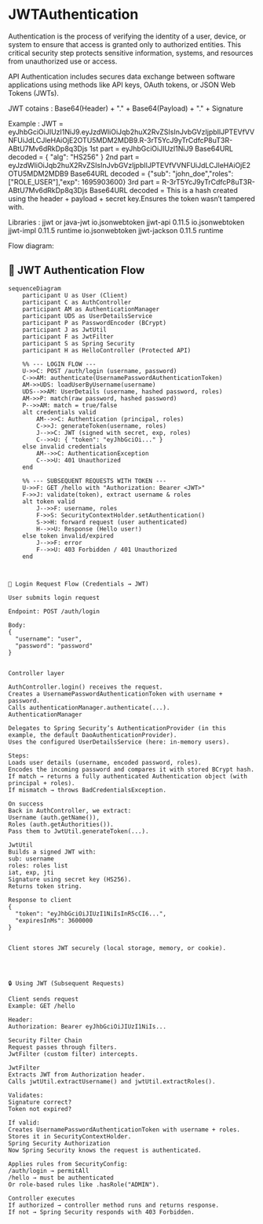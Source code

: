 # JWTAuthentication

Authentication is the process of verifying the identity of a user, device, or system to ensure that access is granted only to authorized entities. This critical security step protects sensitive information, systems, and resources from unauthorized use or access.

API Authentication includes secures data exchange between software applications using methods like API keys, OAuth tokens, or JSON Web Tokens (JWTs).

JWT cotains : Base64(Header) + "." + Base64(Payload) + "." + Signature

Example :
JWT = eyJhbGciOiJIUzI1NiJ9.eyJzdWIiOiJqb2huX2RvZSIsInJvbGVzIjpbIlJPTEVfVVNFUiJdLCJleHAiOjE2OTU5MDM2MDB9.R-3rT5YcJ9yTrCdfcP8uT3R-ABtU7Mv6dRkDp8q3Djs
1st part = eyJhbGciOiJIUzI1NiJ9
    Base64URL decoded = { "alg": "HS256" }
2nd part = eyJzdWIiOiJqb2huX2RvZSIsInJvbGVzIjpbIlJPTEVfVVNFUiJdLCJleHAiOjE2OTU5MDM2MDB9
    Base64URL decoded = {"sub": "john_doe","roles": ["ROLE_USER"],"exp": 1695903600}
3rd part = R-3rT5YcJ9yTrCdfcP8uT3R-ABtU7Mv6dRkDp8q3Djs
    Base64URL decoded = This is a hash created using the header + payload + secret key.Ensures the token wasn’t tampered with.

    
Libraries : jjwt or java-jwt
    <dependency>
        <groupId>io.jsonwebtoken</groupId>
        <artifactId>jjwt-api</artifactId>
        <version>0.11.5</version>
    </dependency>
    <dependency>
        <groupId>io.jsonwebtoken</groupId>
        <artifactId>jjwt-impl</artifactId>
        <version>0.11.5</version>
        <scope>runtime</scope>
    </dependency>
    <dependency>
        <groupId>io.jsonwebtoken</groupId>
        <artifactId>jjwt-jackson</artifactId>
        <version>0.11.5</version>
        <scope>runtime</scope>
    </dependency>


Flow diagram:

## 🔐 JWT Authentication Flow

```mermaid
sequenceDiagram
    participant U as User (Client)
    participant C as AuthController
    participant AM as AuthenticationManager
    participant UDS as UserDetailsService
    participant P as PasswordEncoder (BCrypt)
    participant J as JwtUtil
    participant F as JwtFilter
    participant S as Spring Security
    participant H as HelloController (Protected API)

    %% --- LOGIN FLOW ---
    U->>C: POST /auth/login (username, password)
    C->>AM: authenticate(UsernamePasswordAuthenticationToken)
    AM->>UDS: loadUserByUsername(username)
    UDS-->>AM: UserDetails (username, hashed password, roles)
    AM->>P: match(raw password, hashed password)
    P-->>AM: match = true/false
    alt credentials valid
        AM-->>C: Authentication (principal, roles)
        C->>J: generateToken(username, roles)
        J-->>C: JWT (signed with secret, exp, roles)
        C-->>U: { "token": "eyJhbGciOi..." }
    else invalid credentials
        AM-->>C: AuthenticationException
        C-->>U: 401 Unauthorized
    end

    %% --- SUBSEQUENT REQUESTS WITH TOKEN ---
    U->>F: GET /hello with "Authorization: Bearer <JWT>"
    F->>J: validate(token), extract username & roles
    alt token valid
        J-->>F: username, roles
        F->>S: SecurityContextHolder.setAuthentication()
        S->>H: forward request (user authenticated)
        H-->>U: Response (Hello user!)
    else token invalid/expired
        J-->>F: error
        F-->>U: 403 Forbidden / 401 Unauthorized
    end



🔑 Login Request Flow (Credentials → JWT)

User submits login request

Endpoint: POST /auth/login

Body:
{
  "username": "user",
  "password": "password"
}


Controller layer

AuthController.login() receives the request.
Creates a UsernamePasswordAuthenticationToken with username + password.
Calls authenticationManager.authenticate(...).
AuthenticationManager

Delegates to Spring Security’s AuthenticationProvider (in this example, the default DaoAuthenticationProvider).
Uses the configured UserDetailsService (here: in-memory users).

Steps:
Loads user details (username, encoded password, roles).
Encodes the incoming password and compares it with stored BCrypt hash.
If match → returns a fully authenticated Authentication object (with principal + roles).
If mismatch → throws BadCredentialsException.

On success
Back in AuthController, we extract:
Username (auth.getName()),
Roles (auth.getAuthorities()).
Pass them to JwtUtil.generateToken(...).

JwtUtil
Builds a signed JWT with:
sub: username
roles: roles list
iat, exp, jti
Signature using secret key (HS256).
Returns token string.

Response to client
{
  "token": "eyJhbGciOiJIUzI1NiIsInR5cCI6...",
  "expiresInMs": 3600000
}


Client stores JWT securely (local storage, memory, or cookie).




🔒 Using JWT (Subsequent Requests)

Client sends request
Example: GET /hello

Header:
Authorization: Bearer eyJhbGciOiJIUzI1NiIs...

Security Filter Chain
Request passes through filters.
JwtFilter (custom filter) intercepts.

JwtFilter
Extracts JWT from Authorization header.
Calls jwtUtil.extractUsername() and jwtUtil.extractRoles().

Validates:
Signature correct?
Token not expired?

If valid:
Creates UsernamePasswordAuthenticationToken with username + roles.
Stores it in SecurityContextHolder.
Spring Security Authorization
Now Spring Security knows the request is authenticated.

Applies rules from SecurityConfig:
/auth/login → permitAll
/hello → must be authenticated
Or role-based rules like .hasRole("ADMIN").

Controller executes
If authorized → controller method runs and returns response.
If not → Spring Security responds with 403 Forbidden.
